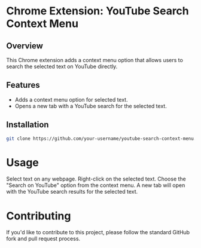 # Chrome Extension: YouTube Search Context Menu

## Overview

This Chrome extension adds a context menu option that allows users to search the selected text on YouTube directly.

## Features

- Adds a context menu option for selected text.
- Opens a new tab with a YouTube search for the selected text.

## Installation

```bash
git clone https://github.com/your-username/youtube-search-context-menu.git
```


# Usage
Select text on any webpage.
Right-click on the selected text.
Choose the "Search on YouTube" option from the context menu.
A new tab will open with the YouTube search results for the selected text.

# Contributing
If you'd like to contribute to this project, please follow the standard GitHub fork and pull request process.
